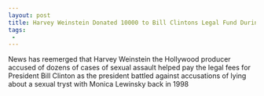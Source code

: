 ```yaml
---
layout: post
title: Harvey Weinstein Donated 10000 to Bill Clintons Legal Fund During Monica Lewinsky Scandal
tags:
 -
---
```

News has reemerged that Harvey Weinstein the Hollywood producer accused of dozens of cases of sexual assault helped pay the legal fees for President Bill Clinton as the president battled against accusations of lying about a sexual tryst with Monica Lewinsky back in 1998
